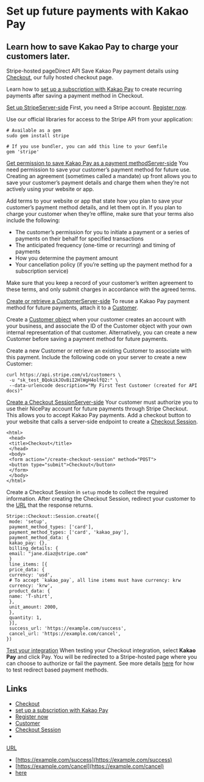 # Set up future payments with Kakao Pay

## Learn how to save Kakao Pay to charge your customers later.

Stripe-hosted pageDirect API
Save Kakao Pay payment details using
[Checkout](https://docs.stripe.com/payments/checkout), our fully hosted checkout
page.

Learn how to [set up a subscription with Kakao
Pay](https://docs.stripe.com/billing/subscriptions/kakao-pay) to create
recurring payments after saving a payment method in Checkout.

[Set up
StripeServer-side](https://docs.stripe.com/payments/kakao-pay/set-up-future-payments#web-set-up-stripe)
First, you need a Stripe account. [Register
now](https://dashboard.stripe.com/register).

Use our official libraries for access to the Stripe API from your application:

```
# Available as a gem
sudo gem install stripe
```

```
# If you use bundler, you can add this line to your Gemfile
gem 'stripe'
```

[Get permission to save Kakao Pay as a payment
methodServer-side](https://docs.stripe.com/payments/kakao-pay/set-up-future-payments#web-permissions)
You need permission to save your customer’s payment method for future use.
Creating an agreement (sometimes called a mandate) up front allows you to save
your customer’s payment details and charge them when they’re not actively using
your website or app.

Add terms to your website or app that state how you plan to save your customer’s
payment method details, and let them opt in. If you plan to charge your customer
when they’re offline, make sure that your terms also include the following:

- The customer’s permission for you to initiate a payment or a series of
payments on their behalf for specified transactions
- The anticipated frequency (one-time or recurring) and timing of payments
- How you determine the payment amount
- Your cancellation policy (if you’re setting up the payment method for a
subscription service)

Make sure that you keep a record of your customer’s written agreement to these
terms, and only submit charges in accordance with the agreed terms.

[Create or retrieve a
CustomerServer-side](https://docs.stripe.com/payments/kakao-pay/set-up-future-payments#web-create-customer)
To reuse a Kakao Pay payment method for future payments, attach it to a
[Customer](https://docs.stripe.com/api/customers).

Create a [Customer object](https://docs.stripe.com/api/customers) when your
customer creates an account with your business, and associate the ID of the
Customer object with your own internal representation of that customer.
Alternatively, you can create a new Customer before saving a payment method for
future payments.

Create a new Customer or retrieve an existing Customer to associate with this
payment. Include the following code on your server to create a new Customer:

```
curl https://api.stripe.com/v1/customers \
 -u "sk_test_BQokikJOvBiI2HlWgH4olfQ2:" \
 --data-urlencode description="My First Test Customer (created for API docs)"
```

[Create a Checkout
SessionServer-side](https://docs.stripe.com/payments/kakao-pay/set-up-future-payments#web-create-checkout-session)
Your customer must authorize you to use their NicePay account for future
payments through Stripe Checkout. This allows you to accept Kakao Pay payments.
Add a checkout button to your website that calls a server-side endpoint to
create a [Checkout Session](https://docs.stripe.com/api/checkout/sessions).

```
<html>
 <head>
 <title>Checkout</title>
 </head>
 <body>
 <form action="/create-checkout-session" method="POST">
 <button type="submit">Checkout</button>
 </form>
 </body>
</html>
```

Create a Checkout Session in `setup` mode to collect the required information.
After creating the Checkout Session, redirect your customer to the
[URL](https://docs.stripe.com/api/checkout/sessions/object#checkout_session_object-url)
that the response returns.

```
Stripe::Checkout::Session.create({
 mode: 'setup',
 payment_method_types: ['card'],
 payment_method_types: ['card', 'kakao_pay'],
 payment_method_data: {
 kakao_pay: {},
 billing_details: {
 email: "jane.diaz@stripe.com"
 }
 line_items: [{
 price_data: {
 currency: 'usd',
 # To accept `kakao_pay`, all line items must have currency: krw
 currency: 'krw',
 product_data: {
 name: 'T-shirt',
 },
 unit_amount: 2000,
 },
 quantity: 1,
 }],
 success_url: 'https://example.com/success',
 cancel_url: 'https://example.com/cancel',
})
```

[Test your
integration](https://docs.stripe.com/payments/kakao-pay/set-up-future-payments#web-test-integration)
When testing your Checkout integration, select **Kakao Pay** and click Pay. You
will be redirected to a Stripe-hosted page where you can choose to authorize or
fail the payment. See more details
[here](https://docs.stripe.com/testing#redirects) for how to test redirect based
payment methods.

## Links

- [Checkout](https://docs.stripe.com/payments/checkout)
- [set up a subscription with Kakao
Pay](https://docs.stripe.com/billing/subscriptions/kakao-pay)
- [Register now](https://dashboard.stripe.com/register)
- [Customer](https://docs.stripe.com/api/customers)
- [Checkout Session](https://docs.stripe.com/api/checkout/sessions)
-
[URL](https://docs.stripe.com/api/checkout/sessions/object#checkout_session_object-url)
- [https://example.com/success](https://example.com/success)
- [https://example.com/cancel](https://example.com/cancel)
- [here](https://docs.stripe.com/testing#redirects)
